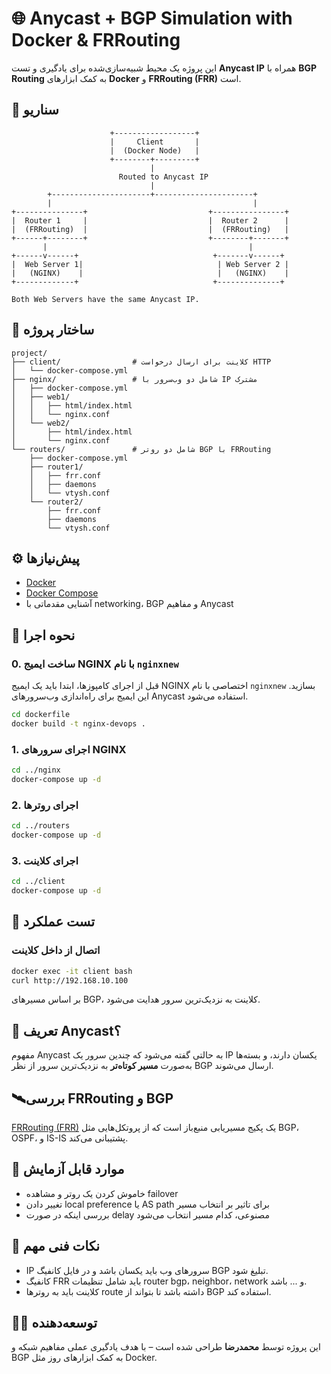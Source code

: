 # 🌐 Anycast + BGP Simulation with Docker & FRRouting

این پروژه یک محیط شبیه‌سازی‌شده برای یادگیری و تست **Anycast IP** همراه با **BGP Routing** به کمک ابزارهای **Docker** و **FRRouting (FRR)** است.

## 🧩 سناریو

```
                      +------------------+
                      |     Client       |
                      |  (Docker Node)   |
                      +--------+---------+
                               |
                        Routed to Anycast IP
                               |
        +----------------------+----------------------+
        |                                             |
+---------------+                           +----------------+
|  Router 1     |                           |  Router 2      |
|  (FRRouting)  |                           |  (FRRouting)   |
+------+--------+                           +--------+-------+
       |                                             |
+------v------+                              +-------v------+
|  Web Server 1|                              | Web Server 2 |
|   (NGINX)    |                              |   (NGINX)    |
+-------------+                              +--------------+

Both Web Servers have the same Anycast IP.
```

## 📁 ساختار پروژه

```
project/
├── client/                # کلاینت برای ارسال درخواست HTTP
│   └── docker-compose.yml
├── nginx/                 # شامل دو وب‌سرور با IP مشترک
│   ├── docker-compose.yml
│   ├── web1/
│   │   ├── html/index.html
│   │   └── nginx.conf
│   └── web2/
│       ├── html/index.html
│       └── nginx.conf
└── routers/               # شامل دو روتر BGP با FRRouting
    ├── docker-compose.yml
    ├── router1/
    │   ├── frr.conf
    │   ├── daemons
    │   └── vtysh.conf
    └── router2/
        ├── frr.conf
        ├── daemons
        └── vtysh.conf
```

## ⚙️ پیش‌نیازها

- [Docker](https://www.docker.com/)
- [Docker Compose](https://docs.docker.com/compose/)
- آشنایی مقدماتی با networking، BGP و مفاهیم Anycast

## 🚀 نحوه اجرا

### 0. ساخت ایمیج NGINX با نام `nginxnew`

قبل از اجرای کامپوز‌ها، ابتدا باید یک ایمیج NGINX اختصاصی با نام `nginxnew` بسازید. این ایمیج برای راه‌اندازی وب‌سرورهای Anycast استفاده می‌شود.

```bash
cd dockerfile
docker build -t nginx-devops .
```

### 1. اجرای سرورهای NGINX

```bash
cd ../nginx
docker-compose up -d
```



### 2. اجرای روترها


```bash
cd ../routers
docker-compose up -d
```


### 3. اجرای کلاینت

```bash
cd ../client
docker-compose up -d
```

## 🧪 تست عملکرد

### اتصال از داخل کلاینت

```bash
docker exec -it client bash
curl http://192.168.10.100
```

بر اساس مسیرهای BGP، کلاینت به نزدیک‌ترین سرور هدایت می‌شود.

## 📡 تعریف Anycast؟

مفهوم Anycast به حالتی گفته می‌شود که چندین سرور یک IP یکسان دارند، و بسته‌ها به‌صورت **مسیر کوتاه‌تر** به نزدیک‌ترین سرور از نظر BGP ارسال می‌شوند.


## 🛰️بررسی  FRRouting و BGP

[FRRouting (FRR)](https://frrouting.org/) 
یک پکیج مسیریابی منبع‌باز است که از پروتکل‌هایی مثل BGP، OSPF، و IS-IS پشتیبانی می‌کند.

## 🧠 موارد قابل آزمایش

- خاموش کردن یک روتر و مشاهده failover
- تغییر دادن local preference یا AS path برای تاثیر بر انتخاب مسیر
- بررسی اینکه در صورت delay مصنوعی، کدام مسیر انتخاب می‌شود

## 📌 نکات فنی مهم

- IP سرورهای وب باید یکسان باشد و در فایل کانفیگ BGP تبلیغ شود.
- کانفیگ FRR باید شامل تنظیمات router bgp، neighbor، network و ... باشد.
- کلاینت باید به روترها route داشته باشد تا بتواند از BGP استفاده کند.

## 👨‍💻 توسعه‌دهنده

این پروژه توسط **محمدرضا** طراحی شده است – با هدف یادگیری عملی مفاهیم شبکه و BGP به کمک ابزارهای روز مثل Docker.
